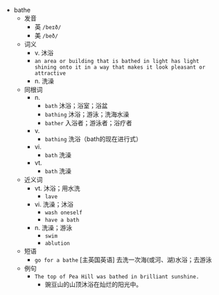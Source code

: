 - bathe
  - 发音
    - 英 `/beɪð/`
    - 美 `/beð/`
  - 词义
    - v. 沐浴
    - `an area or building that is bathed in light has light shining onto it in a way that makes it look pleasant or attractive`
    - n. 洗澡
  - 同根词
    - n.
      - `bath` 沐浴；浴室；浴盆
      - `bathing` 沐浴；游泳；洗海水澡
      - `bather` 入浴者；游泳者；浴疗者
    - v.
      - `bathing` 洗浴（bath的现在进行式）
    - vi.
      - `bath` 洗澡
    - vt.
      - `bath` 洗澡
  - 近义词
    - vt. 沐浴；用水洗
      - `lave`
    - vi. 洗澡；沐浴
      - `wash oneself`
      - `have a bath`
    - n. 洗澡；游泳
      - `swim`
      - `ablution`
  - 短语
    - `go for a bathe` [主英国英语] 去洗一次海(或河、湖)水浴；去游泳 
  - 例句
    - `The top of Pea Hill was bathed in brilliant sunshine.`
      - 豌豆山的山顶沐浴在灿烂的阳光中。

